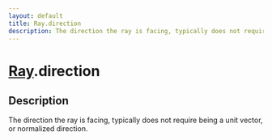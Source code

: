 ```yaml
---
layout: default
title: Ray.direction
description: The direction the ray is facing, typically does not require being a unit vector, or normalized direction.
---
```

# [Ray]({{site.url}}/Pages/Reference/Ray.html).direction

## Description
The direction the ray is facing, typically does not
require being a unit vector, or normalized direction.

